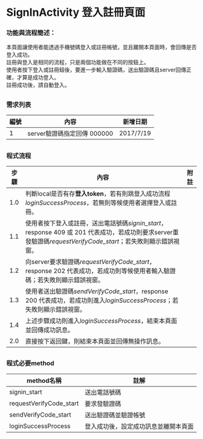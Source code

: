 # SignInActivity 登入註冊頁面

### 功能與流程簡述：
本頁面讓使用者能透過手機號碼登入或註冊帳號，並且離開本頁面時，會回傳是否登入成功。<br />
註冊與登入是相同的流程，只是兩個功能做在不同的按鈕上。<br />
使用者按下登入或註冊鈕後，要進一步輸入驗證碼，送出驗證碼且server回傳正確，才算是成功登入。<br />
註冊成功後，請自動登入。<br />

##

### 需求列表
| 編號 | 內容 | 新增日期 |
| --- | --- | --- |
| 1 | server驗證碼指定回傳 000000 | 2017/7/19 |

## 

### 程式流程
| 步驟 | 內容 | 附註 |
| --- | --- | --- |
| 1.0 | 判斷local是否有存**登入token**，若有則跳登入成功流程*loginSuccessProcess*，若無則等候使用者選擇登入或註冊。 |  |
| 1.1 | 使用者按下登入或註冊，送出電話號碼*signin_start*，response 409 或 201 代表成功，若成功則要求server重發驗證碼*requestVerifyCode_start*；若失敗則顯示錯誤視窗。 |  |
| 1.2 | 向server要求驗證碼*requestVerifyCode_start*，response 202 代表成功，若成功則等候使用者輸入驗證碼；若失敗則顯示錯誤視窗。 |  |
| 1.3 | 使用者送出驗證碼*sendVerifyCode_start*，response 200 代表成功，若成功則進入*loginSuccessProcess*；若失敗則顯示錯誤視窗。 |  |
| 1.4 | 上述步驟成功則進入*loginSuccessProcess*，結束本頁面並回傳成功訊息。 |  |
| 2.0 | 直接按下返回鍵，則結束本頁面並回傳無操作訊息。 |  |

##

### 程式必要method
| method名稱 | 註解 |
| --- | --- |
| signin_start | 送出電話號碼 |
| requestVerifyCode_start | 要求發驗證碼 |
| sendVerifyCode_start | 送出驗證碼並驗證帳號 |
| loginSuccessProcess | 登入成功後，設定成功訊息並離開本頁面 |
